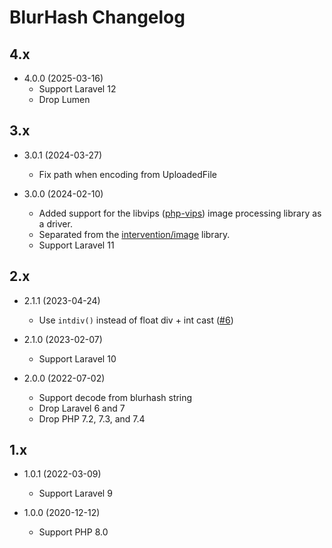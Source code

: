 # BlurHash Changelog

## 4.x

- 4.0.0 (2025-03-16)
  - Support Laravel 12
  - Drop Lumen

## 3.x

- 3.0.1 (2024-03-27)
  - Fix path when encoding from UploadedFile

- 3.0.0 (2024-02-10)
  - Added support for the libvips ([php-vips](https://github.com/libvips/php-vips)) image processing library as a driver.
  - Separated from the [intervention/image](https://github.com/Intervention/image) library.
  - Support Laravel 11

## 2.x

- 2.1.1 (2023-04-24)
  - Use `intdiv()` instead of float div + int cast ([#6](https://github.com/bepsvpt/blurhash/pull/6))

- 2.1.0 (2023-02-07)
  - Support Laravel 10

- 2.0.0 (2022-07-02)
  - Support decode from blurhash string
  - Drop Laravel 6 and 7
  - Drop PHP 7.2, 7.3, and 7.4

## 1.x

- 1.0.1 (2022-03-09)
  - Support Laravel 9

- 1.0.0 (2020-12-12)
  - Support PHP 8.0
